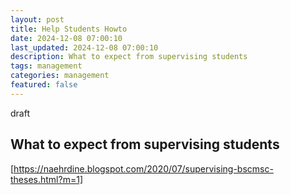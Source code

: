 ```yaml
---
layout: post
title: Help Students Howto
date: 2024-12-08 07:00:10
last_updated: 2024-12-08 07:00:10
description: What to expect from supervising students
tags: management
categories: management
featured: false
---
```


draft

## What to expect from supervising students

[https://naehrdine.blogspot.com/2020/07/supervising-bscmsc-theses.html?m=1]: https://naehrdine.blogspot.com/2020/07/supervising-bscmsc-theses.html?m=1 "Linux Bluetooth"

[https://naehrdine.blogspot.com/2020/07/supervising-bscmsc-theses.html?m=1]
